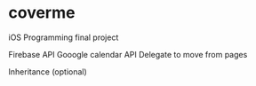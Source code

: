 # coverme
iOS Programming final project


Firebase API
Gooogle calendar API
Delegate to move from pages


Inheritance (optional)
